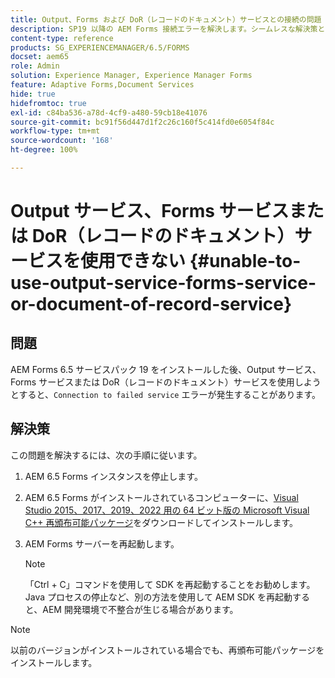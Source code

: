 ```yaml
---
title: Output、Forms および DoR（レコードのドキュメント）サービスとの接続の問題
description: SP19 以降の AEM Forms 接続エラーを解決します。シームレスな解決策として、サーバーを停止し、Microsoft Visual C++ をインストールし、サーバーを再起動します。Output、Forms、DoR サービスのトラブルシューティングをします。
content-type: reference
products: SG_EXPERIENCEMANAGER/6.5/FORMS
docset: aem65
role: Admin
solution: Experience Manager, Experience Manager Forms
feature: Adaptive Forms,Document Services
hide: true
hidefromtoc: true
exl-id: c84ba536-a78d-4cf9-a480-59cb18e41076
source-git-commit: bc91f56d447d1f2c26c160f5c414fd0e6054f84c
workflow-type: tm+mt
source-wordcount: '168'
ht-degree: 100%

---
```


# Output サービス、Forms サービスまたは DoR（レコードのドキュメント）サービスを使用できない {#unable-to-use-output-service-forms-service-or-document-of-record-service}

## 問題

AEM Forms 6.5 サービスパック 19 をインストールした後、Output サービス、Forms サービスまたは DoR（レコードのドキュメント）サービスを使用しようとすると、`Connection to failed service` エラーが発生することがあります。

## 解決策

この問題を解決するには、次の手順に従います。

1. AEM 6.5 Forms インスタンスを停止します。
1. AEM 6.5 Forms がインストールされているコンピューターに、[Visual Studio 2015、2017、2019、2022 用の 64 ビット版の Microsoft Visual C++ 再頒布可能パッケージ](https://learn.microsoft.com/ja-jp/cpp/windows/latest-supported-vc-redist?view=msvc-170#visual-studio-2015-2017-2019-and-2022)をダウンロードしてインストールします。
1. AEM Forms サーバーを再起動します。

   >[!NOTE]
   >
   > 「Ctrl + C」コマンドを使用して SDK を再起動することをお勧めします。Java プロセスの停止など、別の方法を使用して AEM SDK を再起動すると、AEM 開発環境で不整合が生じる場合があります。


>[!NOTE]
>
>
> 以前のバージョンがインストールされている場合でも、再頒布可能パッケージをインストールします。
